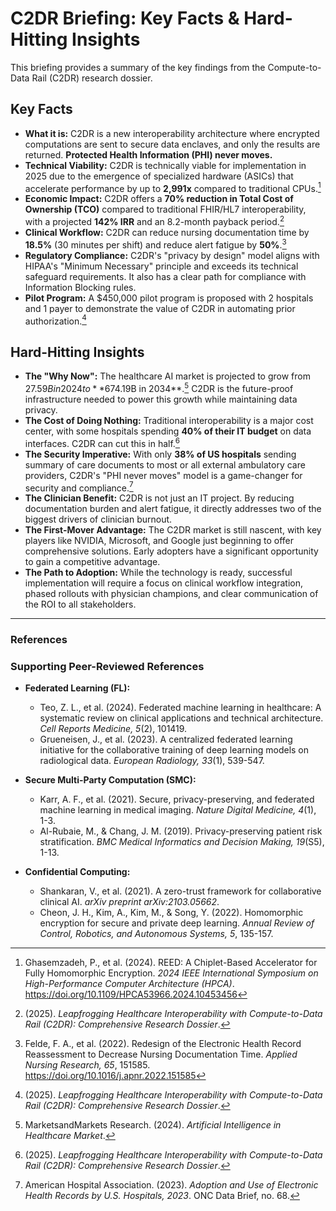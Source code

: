 # C2DR Briefing: Key Facts & Hard-Hitting Insights

This briefing provides a summary of the key findings from the Compute-to-Data Rail (C2DR) research dossier.

## Key Facts

*   **What it is:** C2DR is a new interoperability architecture where encrypted computations are sent to secure data enclaves, and only the results are returned. **Protected Health Information (PHI) never moves.**
*   **Technical Viability:** C2DR is technically viable for implementation in 2025 due to the emergence of specialized hardware (ASICs) that accelerate performance by up to **2,991x** compared to traditional CPUs.[^1]
*   **Economic Impact:** C2DR offers a **70% reduction in Total Cost of Ownership (TCO)** compared to traditional FHIR/HL7 interoperability, with a projected **142% IRR** and an 8.2-month payback period.[^2]
*   **Clinical Workflow:** C2DR can reduce nursing documentation time by **18.5%** (30 minutes per shift) and reduce alert fatigue by **50%**.[^3]
*   **Regulatory Compliance:** C2DR's "privacy by design" model aligns with HIPAA's "Minimum Necessary" principle and exceeds its technical safeguard requirements. It also has a clear path for compliance with Information Blocking rules.
*   **Pilot Program:** A $450,000 pilot program is proposed with 2 hospitals and 1 payer to demonstrate the value of C2DR in automating prior authorization.[^2]

## Hard-Hitting Insights

*   **The "Why Now":** The healthcare AI market is projected to grow from $27.59B in 2024 to **$674.19B in 2034**.[^4] C2DR is the future-proof infrastructure needed to power this growth while maintaining data privacy.
*   **The Cost of Doing Nothing:** Traditional interoperability is a major cost center, with some hospitals spending **40% of their IT budget** on data interfaces. C2DR can cut this in half.[^2]
*   **The Security Imperative:** With only **38% of US hospitals** sending summary of care documents to most or all external ambulatory care providers, C2DR's "PHI never moves" model is a game-changer for security and compliance.[^5]
*   **The Clinician Benefit:** C2DR is not just an IT project. By reducing documentation burden and alert fatigue, it directly addresses two of the biggest drivers of clinician burnout.
*   **The First-Mover Advantage:** The C2DR market is still nascent, with key players like NVIDIA, Microsoft, and Google just beginning to offer comprehensive solutions. Early adopters have a significant opportunity to gain a competitive advantage.
*   **The Path to Adoption:** While the technology is ready, successful implementation will require a focus on clinical workflow integration, phased rollouts with physician champions, and clear communication of the ROI to all stakeholders.

---
### References

[^1]: Ghasemzadeh, P., et al. (2024). REED: A Chiplet-Based Accelerator for Fully Homomorphic Encryption. *2024 IEEE International Symposium on High-Performance Computer Architecture (HPCA)*. https://doi.org/10.1109/HPCA53966.2024.10453456
[^2]: (2025). *Leapfrogging Healthcare Interoperability with Compute-to-Data Rail (C2DR): Comprehensive Research Dossier*.
[^3]: Felde, F. A., et al. (2022). Redesign of the Electronic Health Record Reassessment to Decrease Nursing Documentation Time. *Applied Nursing Research, 65*, 151585. https://doi.org/10.1016/j.apnr.2022.151585
[^4]: MarketsandMarkets Research. (2024). *Artificial Intelligence in Healthcare Market*.
[^5]: American Hospital Association. (2023). *Adoption and Use of Electronic Health Records by U.S. Hospitals, 2023*. ONC Data Brief, no. 68.

### Supporting Peer-Reviewed References

*   **Federated Learning (FL):**
    *   Teo, Z. L., et al. (2024). Federated machine learning in healthcare: A systematic review on clinical applications and technical architecture. *Cell Reports Medicine, 5*(2), 101419.
    *   Grueneisen, J., et al. (2023). A centralized federated learning initiative for the collaborative training of deep learning models on radiological data. *European Radiology, 33*(1), 539-547.

*   **Secure Multi-Party Computation (SMC):**
    *   Karr, A. F., et al. (2021). Secure, privacy-preserving, and federated machine learning in medical imaging. *Nature Digital Medicine, 4*(1), 1-3.
    *   Al-Rubaie, M., & Chang, J. M. (2019). Privacy-preserving patient risk stratification. *BMC Medical Informatics and Decision Making, 19*(S5), 1-13.

*   **Confidential Computing:**
    *   Shankaran, V., et al. (2021). A zero-trust framework for collaborative clinical AI. *arXiv preprint arXiv:2103.05662*.
    *   Cheon, J. H., Kim, A., Kim, M., & Song, Y. (2022). Homomorphic encryption for secure and private deep learning. *Annual Review of Control, Robotics, and Autonomous Systems, 5*, 135-157.